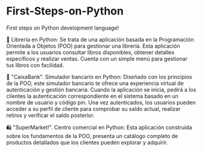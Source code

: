 # First-Steps-on-Python
First steps on Python development language!


📘 Librería en Python: 
Se trata de una aplicación basada en la Programación Orientada a Objetos (POO) para gestionar una librería. Esta aplicación permite a los usuarios consultar libros disponibles, obtener detalles específicos y realizar ventas. Cuenta con un simple menú para gestionar tus libros con facilidad.

🏦 "CaixaBank". Simulador bancario en Python: 
Diseñado con los principios de la POO, este simulador bancario te ofrece una experiencia virtual de autenticación y gestión bancaria. Cuando la aplicación se inicia, pedirá a los clientes la autenticación correspondiente en el sistema basado en un nombre de usuario y código pin. Una vez autenticados, los usuarios pueden acceder a su perfil de cliente para comprobar su saldo actual, realizar retiros y verificar el saldo posterior.

🛍️ "SuperMarket!". Centro comercial en Python: 
Esta aplicación construida sobre los fundamentos de la POO, presenta un catálogo completo de productos detallados que los clientes pueden explorar y adquirir.

